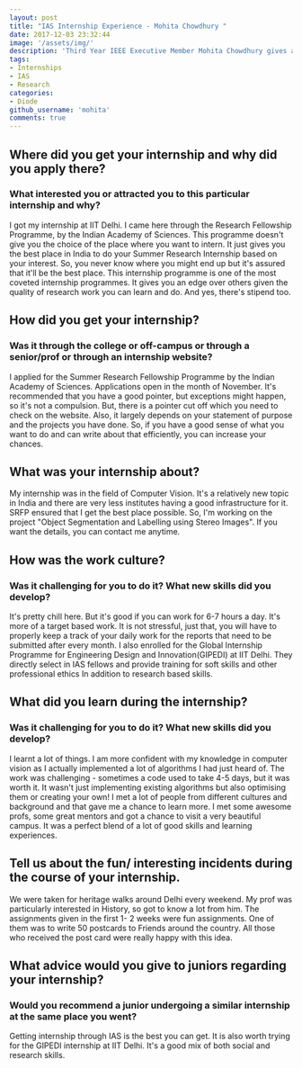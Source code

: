 ```yaml
---
layout: post
title: "IAS Internship Experience - Mohita Chowdhury "
date: 2017-12-03 23:32:44
image: '/assets/img/'
description: 'Third Year IEEE Executive Member Mohita Chowdhury gives advice on how to apply and look out for research internships.'
tags:
- Internships
- IAS
- Research
categories:
- Diode
github_username: 'mohita'
comments: true
---
```


## Where did you get your internship and why did you apply there? 
### What interested you or attracted you to this particular internship and why?

I got my internship at IIT Delhi. I came here through the Research Fellowship Programme, by the Indian Academy of Sciences. This programme doesn't give you the choice of the place where you want to intern. It just gives you the best place in India to do your Summer Research Internship based on your interest. So, you never know where you might end up but it's assured that it'll be the best place. This internship programme is one of the most coveted internship programmes. It gives you an edge over others given the quality of research work you can learn and do. And yes, there's stipend too. 

## How did you get your internship? 
### Was it through the college or off-campus or through a senior/prof or through an internship website?

I applied for the Summer Research Fellowship Programme by the Indian Academy of Sciences. Applications open in the month of November. It's recommended that you have a good pointer, but exceptions might happen, so it's not a compulsion. But, there is a pointer cut off which you need to check on the website. Also, it largely depends on your statement of purpose and the projects you have done. So, if you have a good sense of what you want to do and can write about that efficiently, you can increase your chances. 

## What was your internship about?

My internship was in the field of Computer Vision. It's a relatively new topic in India and there are very less institutes having a good infrastructure for it. SRFP ensured that I get the best place possible. So, I'm working on the project "Object Segmentation and Labelling using Stereo Images". If you want the details, you can contact me anytime.

## How was the work culture?
### Was it challenging for you to do it? What new skills did you develop?

It's pretty chill here. But it's good if you can work for 6-7 hours a day. It's more of a target based work. It is not stressful, just that, you will have to properly keep a track of your daily work for the reports that need to be submitted after every month. I also enrolled for the Global Internship Programme for Engineering Design and Innovation(GIPEDI) at IIT Delhi. They directly select in IAS fellows and provide training for soft skills and other professional ethics In addition to research based skills. 

## What did you learn during the internship? 
### Was it challenging for you to do it? What new skills did you develop?

I learnt a lot of things. I am more confident with my knowledge in computer vision as I actually implemented a lot of algorithms I had just heard of. The work was challenging - sometimes a code used to take 4-5 days, but it was worth it. It wasn't just implementing existing algorithms but also optimising them or creating your own! I met a lot of people from different cultures and background and that gave me a chance to learn more. I met some awesome profs, some great mentors and got a chance to visit a very beautiful campus. It was a perfect blend of a lot of good skills and learning experiences. 

## Tell us about the fun/ interesting incidents during the course of your internship.

We were taken for heritage walks around Delhi every weekend. My prof was particularly interested in History, so got to know a lot from him. The assignments given in the first 1- 2 weeks were fun assignments. One of them was to write 50 postcards to Friends around the country. All those who received the post card were really happy with this idea.

## What advice would you give to juniors regarding your internship?
### Would you recommend a junior undergoing a similar internship at the same place you went?

Getting internship through IAS is the best you can get. It is also worth trying for the GIPEDI internship at IIT Delhi. It's a good mix of both social and research skills. 